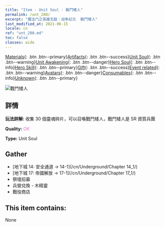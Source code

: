 ```yaml
---
title: "Item - Unit Soul - 戰鬥矮人"
permalink: /unt_200/
excerpt: "魔法门之英雄无敌：战争纪元  戰鬥矮人"
last_modified_at: 2021-06-15
locale: cn
ref: "unt_200.md"
toc: false
classes: wide
---
```

 [Materials](/ItemsCN/){: .btn .btn--primary}[Artifacts](/ItemsCN/Artifacts/){: .btn .btn--success}[Unit Soul](/ItemsCN/UnitSoul/){: .btn .btn--warning}[Unit Awakening](/ItemsCN/UnitAwakening/){: .btn .btn--danger}[Hero Soul](/ItemsCN/HeroSoul/){: .btn .btn--info}[Hero Skill](/ItemsCN/HeroSkill/){: .btn .btn--primary}[Gift](/ItemsCN/Gift/){: .btn .btn--success}[Event related](/ItemsCN/Events/){: .btn .btn--warning}[Avatars](/ItemsCN/Avatars/){: .btn .btn--danger}[Consumables](/ItemsCN/Consumables/){: .btn .btn--info}[Unknown](/ItemsCN/Unknown/){: .btn .btn--primary}

 ![戰鬥矮人](/images/u/ti_airen.jpg)

## 詳情
 **玩法詳解:** 收集 30 個靈魂碎片，可以召喚戰鬥矮人，戰鬥矮人是 SR 資質兵團

 **Quality:** <span style="color: #DA70D6">OK</span>

 **Type:** Unit Soul

## Gather

*    [地下城 14: 安全通道 -> 14-1](/cn/Underground/Chapter 14_1/) 
*    [地下城 17: 帝國解放 -> 17-1](/cn/Underground/Chapter 17_1/) 
*    祭壇招募 
*    兵營兌換 - 木精靈 
*    戰役商店 

## This item contains:

  None

